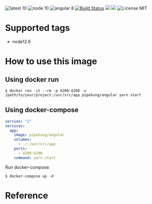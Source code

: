 ![latest 10](https://img.shields.io/badge/latest-node12.6-green.svg?style=flat)
![node 10](https://img.shields.io/badge/node-12.6-brightgreen.svg) ![angular 8](https://img.shields.io/badge/angular-8-red.svg) [![Build Status](https://travis-ci.org/Pipekung/angular.svg?branch=master)](https://travis-ci.org/Pipekung/angular) [![](https://img.shields.io/docker/stars/pipekung/angular.svg)](https://hub.docker.com/r/pipekung/angular 'DockerHub') [![](https://img.shields.io/docker/pulls/pipekung/angular.svg)](https://hub.docker.com/r/pipekung/angular 'DockerHub') ![License MIT](https://img.shields.io/badge/license-MIT-blue.svg)

# Supported tags

- node12.6

# How to use this image

## Using docker run

```console
$ docker run -it --rm -p 4200:4200 -v /path/to/your/project:/usr/src/app pipekung/angular yarn start
```

## Using docker-compose

``` yml
version: "2"
services:
  app:
    image: pipekung/angular
    volumes:
      - ./:/usr/src/app
    ports:
      - 4200:4200
    command: yarn start
```

Run docker-compose:

```console
$ docker-compose up -d
```

# Reference
